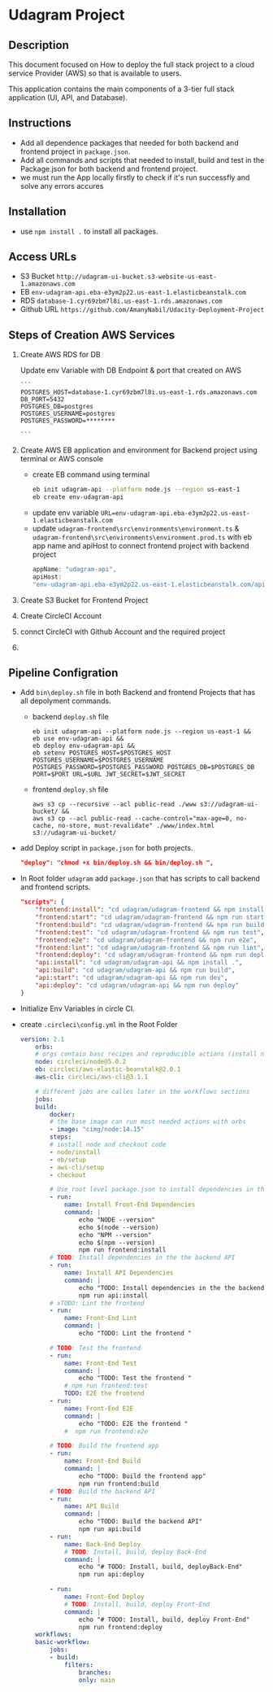 # Udagram Project

## Description

This document focused on How to deploy the full stack project to a cloud service Provider (AWS) so that is available to users.

This application contains the main components of a 3-tier full stack application (UI, API, and Database).

## Instructions

- Add all dependence packages that needed for both backend and frontend project in `package.json`.
- Add all commands and scripts that needed to install, build and test in the Package.json for both backend and frontend project.
- we must run the App locally firstly to check if it's run successfly and solve any errors accures

## Installation

- use `npm install .` to install all packages.

## Access URLs

- S3 Bucket `http://udagram-ui-bucket.s3-website-us-east-1.amazonaws.com`
- EB `env-udagram-api.eba-e3ym2p22.us-east-1.elasticbeanstalk.com`
- RDS `database-1.cyr69zbm7l8i.us-east-1.rds.amazonaws.com`
- Github URL `https://github.com/AmanyNabil/Udacity-Deployment-Project`

## Steps of Creation AWS Services

1.  Create AWS RDS for DB

    Update env Variable with DB Endpoint & port that created on AWS

        ```
        POSTGRES_HOST=database-1.cyr69zbm7l8i.us-east-1.rds.amazonaws.com
        DB_PORT=5432
        POSTGRES_DB=postgres
        POSTGRES_USERNAME=postgres
        POSTGRES_PASSWORD=********

        ```

2.  Create AWS EB application and environment for Backend project using terminal or AWS console
    - create EB command using terminal
      ```bash
      eb init udagram-api --platform node.js --region us-east-1
      eb create env-udagram-api
      ```
    - update env variable `URL=env-udagram-api.eba-e3ym2p22.us-east-1.elasticbeanstalk.com`
    - update `udagram-frontend\src\environments\environment.ts` & `udagram-frontend\src\environments\environment.prod.ts` with eb app name and apiHost to connect frontend project with backend project
      ```ts
      appName: "udagram-api",
      apiHost:
      "env-udagram-api.eba-e3ym2p22.us-east-1.elasticbeanstalk.com/api/v0"
      ```
3.  Create S3 Bucket for Frontend Project

4.  Create CircleCI Account

5.  connct CircleCI with Github Account and the required project

6.

## Pipeline Configration

- Add `bin\deploy.sh` file in both Backend and frontend Projects that has all depolyment commands.
  - backend `deploy.sh` file
    ```
    eb init udagram-api --platform node.js --region us-east-1 &&
    eb use env-udagram-api &&
    eb deploy env-udagram-api &&
    eb setenv POSTGRES_HOST=$POSTGRES_HOST POSTGRES_USERNAME=$POSTGRES_USERNAME POSTGRES_PASSWORD=$POSTGRES_PASSWORD POSTGRES_DB=$POSTGRES_DB PORT=$PORT URL=$URL JWT_SECRET=$JWT_SECRET
    ```
  - frontend `deploy.sh` file
    ```
    aws s3 cp --recursive --acl public-read ./www s3://udagram-ui-bucket/ &&
    aws s3 cp --acl public-read --cache-control="max-age=0, no-cache, no-store, must-revalidate" ./www/index.html s3://udagram-ui-bucket/
    ```
- add Deploy script in `package.json` for both projects.
  ```json
  "deploy": "chmod +x bin/deploy.sh && bin/deploy.sh ",
  ```
- In Root folder `udagram` add `package.json` that has scripts to call backend and frontend scripts.
  ```json
  "scripts": {
      "frontend:install": "cd udagram/udagram-frontend && npm install -f",
      "frontend:start": "cd udagram/udagram-frontend && npm run start",
      "frontend:build": "cd udagram/udagram-frontend && npm run build",
      "frontend:test": "cd udagram/udagram-frontend && npm run test",
      "frontend:e2e": "cd udagram/udagram-frontend && npm run e2e",
      "frontend:lint": "cd udagram/udagram-frontend && npm run lint",
      "frontend:deploy": "cd udagram/udagram-frontend && npm run deploy",
      "api:install": "cd udagram/udagram-api && npm install .",
      "api:build": "cd udagram/udagram-api && npm run build",
      "api:start": "cd udagram/udagram-api && npm run dev",
      "api:deploy": "cd udagram/udagram-api && npm run deploy"
  }
  ```
- Initialize Env Variables in circle CI.
- create `.circleci\config.yml` in the Root Folder

  ```yml
  version: 2.1
      orbs:
      # orgs contain basc recipes and reproducible actions (install node, aws, etc.)
      node: circleci/node@5.0.2
      eb: circleci/aws-elastic-beanstalk@2.0.1
      aws-cli: circleci/aws-cli@3.1.1

      # different jobs are calles later in the workflows sections
      jobs:
      build:
          docker:
          # the base image can run most needed actions with orbs
          - image: "cimg/node:14.15"
          steps:
          # install node and checkout code
          - node/install
          - eb/setup
          - aws-cli/setup
          - checkout

          # Use root level package.json to install dependencies in the frontend app
          - run:
              name: Install Front-End Dependencies
              command: |
                  echo "NODE --version"
                  echo $(node --version)
                  echo "NPM --version"
                  echo $(npm --version)
                  npm run frontend:install
          # TODO: Install dependencies in the the backend API
          - run:
              name: Install API Dependencies
              command: |
                  echo "TODO: Install dependencies in the the backend API  "
                  npm run api:install
          # xTODO: Lint the frontend
          - run:
              name: Front-End Lint
              command: |
                  echo "TODO: Lint the frontend "

          # TODO: Test the frontend
          - run:
              name: Front-End Test
              command: |
                  echo "TODO: Test the frontend "
              # npm run frontend:test
              TODO: E2E the frontend
          - run:
              name: Front-End E2E
              command: |
                  echo "TODO: E2E the frontend "
              #  npm run frontend:e2e

          # TODO: Build the frontend app
          - run:
              name: Front-End Build
              command: |
                  echo "TODO: Build the frontend app"
                  npm run frontend:build
          # TODO: Build the backend API
          - run:
              name: API Build
              command: |
                  echo "TODO: Build the backend API"
                  npm run api:build
          - run:
              name: Back-End Deploy
              # TODO: Install, build, deploy Back-End
              command: |
                  echo "# TODO: Install, build, deployBack-End"
                  npm run api:deploy

          - run:
              name: Front-End Deploy
              # TODO: Install, build, deploy Front-End
              command: |
                  echo "# TODO: Install, build, deploy Front-End"
                  npm run frontend:deploy
      workflows:
      basic-workflow:
          jobs:
          - build:
              filters:
                  branches:
                  only: main

  ```
